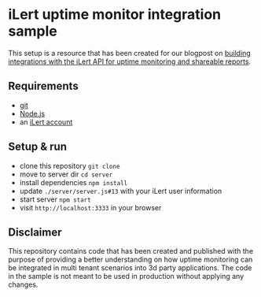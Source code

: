 # iLert uptime monitor integration sample

This setup is a resource that has been created for our blogpost on [building integrations with the iLert API for uptime monitoring and shareable reports]().

## Requirements

* [git](https://git-scm.com/book/en/v2/Getting-Started-Installing-Git)
* [Node.js](https://nodejs.org/de/download/)
* an [iLert account](https://app.ilert.com/signup.jsf)

## Setup & run

* clone this repository `git clone `
* move to server dir `cd server`
* install dependencies `npm install`
* update `./server/server.js#13` with your iLert user information
* start server `npm start`
* visit `http://localhost:3333` in your browser

## Disclaimer

This repository contains code that has been created and published with the purpose of providing a better understanding on how uptime monitoring can be integrated in multi tenant scenarios into 3d party applications. The code in the sample is not meant to be used in production without applying any changes.

